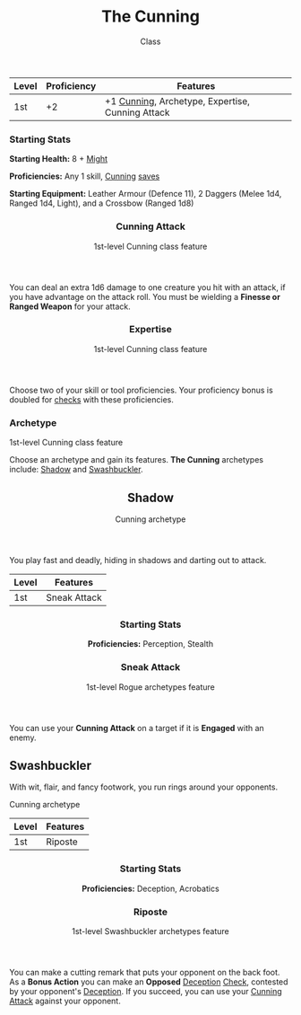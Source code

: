 <header>

# The Cunning

<p class="subheading">Class</p>

</header>

| Level | Proficiency | Features  |
| ----  | ----------- |- |
| 1st   | +2          | +1 [Cunning](pages/characters/attributes.md?id=cunning), Archetype, Expertise, Cunning Attack |

### Starting Stats

**Starting Health:** 8 + [Might](pages/characters/attributes.md?id=might)

**Proficiencies:** Any 1 skill, [Cunning](pages/characters/attributes.md?id=cunning) [saves](pages/rules/rolling.md?id=saves)

**Starting Equipment:** Leather Armour (Defence 11), 2 Daggers (Melee 1d4, Ranged 1d4, Light), and a Crossbow (Ranged 1d8)

<header>

### Cunning Attack

<p class="subheading">1st-level Cunning class feature</p>

</header>

You can deal an extra 1d6 damage to one creature you hit with an attack, if you have advantage on the attack roll. You must be wielding a **Finesse or Ranged Weapon** for your attack.

<header>

### Expertise

<p class="subheading">1st-level Cunning class feature</p>

</header>

Choose two of your skill or tool proficiencies. Your proficiency bonus is doubled for [checks](pages/rules/rolling.md?id=checks) with these proficiencies.

### Archetype

<p class="subheading">1st-level Cunning class feature</p>

</header>

Choose an archetype and gain its features. **The Cunning** archetypes include: [Shadow](pages/classes/cunning.md?id=shadow) and [Swashbuckler](pages/classes/cunning.md?id=swashbuckler).

<header>

## Shadow

<p class="subheading">Cunning archetype</p>

</header>

You play fast and deadly, hiding in shadows and darting out to attack.

| Level | Features |
| ----  | - |
| 1st   | Sneak Attack |

<header>

### Starting Stats

**Proficiencies:** Perception, Stealth

### Sneak Attack

<p class="subheading">1st-level Rogue archetypes feature</p>

</header>

You can use your **Cunning Attack** on a target if it is **Engaged** with an enemy.

## Swashbuckler

With wit, flair, and fancy footwork, you run rings around your opponents.

<p class="subheading">Cunning archetype</p>

</header>

| Level | Features |
| ----  | - |
| 1st   | Riposte |

<header>

### Starting Stats

**Proficiencies:** Deception, Acrobatics

### Riposte

<p class="subheading">1st-level Swashbuckler archetypes feature</p>

</header>

You can make a cutting remark that puts your opponent on the back foot. As a **Bonus Action** you can make an **Opposed** [Deception](pages/characters/skills.md?id=deception) [Check](pages/rules/rolling.md#checks), contested by your opponent's [Deception](pages/characters/skills.md?id=deception). If you succeed, you can use your [Cunning Attack](#cunning-attack) against your opponent.
